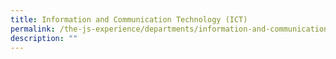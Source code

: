 ```yaml
---
title: Information and Communication Technology (ICT)
permalink: /the-js-experience/departments/information-and-communication-technology-ict/
description: ""
---
```

